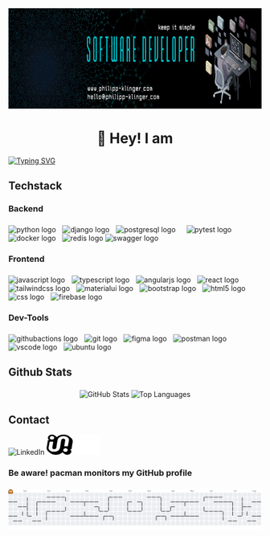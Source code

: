 <div align="center">
  <img height="200" src="./assets/header.png"  />
</div>

###

<h1 align="center">👋 Hey! I am</h1>
<a href="https://git.io/typing-svg"><img src="https://readme-typing-svg.demolab.com?font=Fira+Code&weight=600&size=22&duration=3000&pause=1000&center=true&vCenter=true&width=846&lines=Philipp+Klinger;Fullstack+Developer+%26+IT-Enthusiast;Freelancing+Digital+Nomad;currently+learning+DevSecOps!" alt="Typing SVG" /></a>


###

<h2 align="left">Techstack</h2>

###

<h3 align="left">Backend</h3>

###

<div align="left">
  <img src="https://img.shields.io/badge/Python-3776AB?logo=python&logoColor=white&style=for-the-badge" height="40" alt="python logo"  />
  <img width="5" />
  <img src="https://img.shields.io/badge/Django-092E20?logo=django&logoColor=white&style=for-the-badge" height="40" alt="django logo"  />
  <img width="5" />
  <img src="https://img.shields.io/badge/PostgreSQL-4169E1?logo=postgresql&logoColor=white&style=for-the-badge" height="40" alt="postgresql logo"  />
  <img width="5" />
  <img width="5" />
  <img src="https://img.shields.io/badge/Pytest-0A9EDC?logo=pytest&logoColor=white&style=for-the-badge" height="40" alt="pytest logo"  />
  <img width="5" />
  <img src="https://img.shields.io/badge/Docker-2496ED?logo=docker&logoColor=white&style=for-the-badge" height="40" alt="docker logo"  />
  <img width="5" />
  <img src="https://img.shields.io/badge/Redis-DC382D?logo=redis&logoColor=white&style=for-the-badge" height="40" alt="redis logo"  />
  <img src="https://img.shields.io/badge/Swagger-44A833?logo=swagger&logoColor=white&style=for-the-badge" height="40" alt="swagger logo"  />
</div>

###

<h3 align="left">Frontend</h3>

###

<div align="left">
  <img src="https://img.shields.io/badge/JavaScript-F7DF1E?logo=javascript&logoColor=black&style=for-the-badge" height="40" alt="javascript logo"  />
  <img width="5" />
  <img src="https://img.shields.io/badge/TypeScript-3178C6?logo=typescript&logoColor=white&style=for-the-badge" height="40" alt="typescript logo"  />
  <img width="5" />
  <img src="https://img.shields.io/badge/Angular-DD0031?logo=angular&logoColor=white&style=for-the-badge" height="40" alt="angularjs logo"  />
  <img width="5" />
  <img src="https://img.shields.io/badge/React-61DAFB?logo=react&logoColor=black&style=for-the-badge" height="40" alt="react logo"  />
  <img width="5" />
  <img src="https://img.shields.io/badge/Tailwind CSS-06B6D4?logo=tailwindcss&logoColor=black&style=for-the-badge" height="40" alt="tailwindcss logo"  />
  <img width="5" />
  <img src="https://img.shields.io/badge/MUI-007FFF?logo=mui&logoColor=white&style=for-the-badge" height="40" alt="materialui logo"  />
  <img width="5" />
  <img src="https://img.shields.io/badge/Bootstrap-7952B3?logo=bootstrap&logoColor=white&style=for-the-badge" height="40" alt="bootstrap logo"  />
  <img width="5" />
  <img src="https://img.shields.io/badge/HTML5-E34F26?logo=html5&logoColor=white&style=for-the-badge" height="40" alt="html5 logo"  />
  <img width="5" />
  <img src="https://img.shields.io/badge/CSS-1572B6?logo=css&logoColor=white&style=for-the-badge" height="40" alt="css logo"  />
  <img width="5" />
  <img src="https://img.shields.io/badge/Firebase-FFCA28?logo=firebase&logoColor=black&style=for-the-badge" height="40" alt="firebase logo"  />
</div>

###

<h3 align="left">Dev-Tools</h3>

###

<div align="left">
  <img src="https://img.shields.io/badge/GitHub Actions-2088FF?logo=githubactions&logoColor=white&style=for-the-badge" height="40" alt="githubactions logo"  />
  <img width="5" />
  <img src="https://img.shields.io/badge/Git-F05032?logo=git&logoColor=white&style=for-the-badge" height="40" alt="git logo"  />
  <img width="5" />
  <img src="https://img.shields.io/badge/Figma-F24E1E?logo=figma&logoColor=white&style=for-the-badge" height="40" alt="figma logo"  />
  <img width="5" />
  <img src="https://img.shields.io/badge/Postman-FF6C37?logo=postman&logoColor=black&style=for-the-badge" height="40" alt="postman logo"  />
  <img width="5" />
  <img src="https://img.shields.io/badge/Visual Studio Code-007ACC?logo=visualstudiocode&logoColor=white&style=for-the-badge" height="40" alt="vscode logo"  />
  <img width="5" />
  <img src="https://img.shields.io/badge/Ubuntu-E95420?logo=ubuntu&logoColor=white&style=for-the-badge" height="40" alt="ubuntu logo"  />
</div>

###

<h2 align="left">Github Stats</h2>

###

<div align="center">
  <img src="https://github-readme-stats.vercel.app/api?username=PhilippKlinger&hide_title=false&hide_rank=false&show_icons=true&include_all_commits=true&count_private=true&disable_animations=false&theme=dracula&locale=en&hide_border=true&custom_title=My%20GitHub%20Stats" height="150" alt="GitHub Stats" />
  <img src="https://github-readme-stats.vercel.app/api/top-langs?username=PhilippKlinger&locale=en&hide_title=false&layout=compact&card_width=320&langs_count=6&theme=dracula&hide_border=true" height="150" alt="Top Languages" />
</div>

###

## Contact

  <a href="https://www.linkedin.com/in/philipp-klinger" target="_blank" style="text-decoration: none">
    <img src="https://raw.githubusercontent.com/maurodesouza/profile-readme-generator/master/src/assets/icons/social/linkedin/default.svg" width="52" height="40" alt="LinkedIn" />
  </a>
  <a href="https://www.junico.de/freelancer/philipp-95?einladung=philipp-95" target="_blank" style="text-decoration: none">
    <img src="./assets/junico.png" width="52" height="40" alt="Discord" />
  </a>
  <a href="https://tryhackme.com/p/phlppklngr" target="_blank" style="text-decoration: none">
    <img src="./assets/tryhackme_logo_full.svg" width="52" height="40" alt="TryHackMe" />
  </a>

###

<h3 align="left">Be aware! pacman monitors my GitHub profile</h3>

###

<picture>
  <source media="(prefers-color-scheme: dark)" srcset="https://raw.githubusercontent.com/PhilippKlinger/PhilippKlinger/output/pacman-contribution-graph-dark.svg">
  <source media="(prefers-color-scheme: light)" srcset="https://raw.githubusercontent.com/PhilippKlinger/PhilippKlinger/output/pacman-contribution-graph.svg">
  <img alt="pacman contribution graph" src="https://raw.githubusercontent.com/PhilippKlinger/PhilippKlinger/output/pacman-contribution-graph.svg">
</picture>

###
